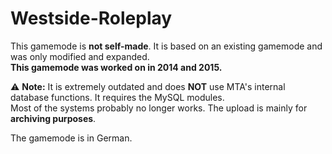 # Westside-Roleplay

This gamemode is **not self-made**. It is based on an existing gamemode and was only modified and expanded.   
**This gamemode was worked on in 2014 and 2015.**  

⚠️ **Note:** It is extremely outdated and does **NOT** use MTA's internal database functions. It requires the MySQL modules.   
Most of the systems probably no longer works. The upload is mainly for **archiving purposes**.

The gamemode is in German.
